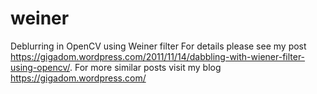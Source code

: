# weiner
Deblurring in OpenCV using Weiner filter
For details please see my post https://gigadom.wordpress.com/2011/11/14/dabbling-with-wiener-filter-using-opencv/. 
For more similar posts visit my blog https://gigadom.wordpress.com/
